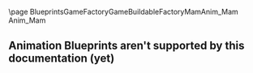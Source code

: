 \page BlueprintsGameFactoryGameBuildableFactoryMamAnim_Mam Anim_Mam
## Animation Blueprints aren't supported by this documentation (yet)

